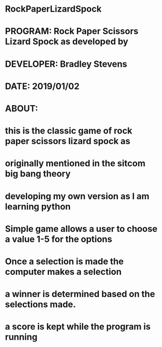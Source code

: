# RockPaperLizardSpock
# PROGRAM:   Rock Paper Scissors Lizard Spock as developed by 
# DEVELOPER: Bradley Stevens 
# DATE:      2019/01/02
# ABOUT: 
# this is the classic game of rock paper scissors lizard spock as 
# originally mentioned in the sitcom big bang theory
# developing my own version as I am learning python

# Simple game allows a user to choose a value 1-5 for the options 
# Once a selection is made the computer makes a selection
# a winner is determined based on the selections made.
# a score is kept while the program is running
